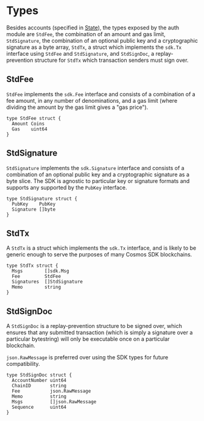 # Types

Besides accounts (specified in [State](state.md)), the types exposed by the auth module
are `StdFee`, the combination of an amount and gas limit, `StdSignature`, the combination
of an optional public key and a cryptographic signature as a byte array, `StdTx`,
a struct which implements the `sdk.Tx` interface using `StdFee` and `StdSignature`, and
`StdSignDoc`, a replay-prevention structure for `StdTx` which transaction senders must sign over.

## StdFee

`StdFee` implements the `sdk.Fee` interface and consists of a combination of a fee
amount, in any number of denominations, and a gas limit (where dividing the amount
by the gas limit gives a "gas price").

```golang
type StdFee struct {
  Amount Coins
  Gas    uint64
}
```

## StdSignature

`StdSignature` implements the `sdk.Signature` interface and consists of a combination of an
optional public key and a cryptographic signature as a byte slice. The SDK is agnostic to
particular key or signature formats and supports any supported by the `PubKey` interface.

```golang
type StdSignature struct {
  PubKey    PubKey
  Signature []byte
}
```

## StdTx

A `StdTx` is a struct which implements the `sdk.Tx` interface, and is likely to be generic
enough to serve the purposes of many Cosmos SDK blockchains.

```golang
type StdTx struct {
  Msgs        []sdk.Msg
  Fee         StdFee  
  Signatures  []StdSignature
  Memo        string
}
```

## StdSignDoc

A `StdSignDoc` is a replay-prevention structure to be signed over, which ensures that
any submitted transaction (which is simply a signature over a particular bytestring)
will only be executable once on a particular blockchain.

`json.RawMessage` is preferred over using the SDK types for future compatibility.

```golang
type StdSignDoc struct {
  AccountNumber uint64
  ChainID       string
  Fee           json.RawMessage
  Memo          string
  Msgs          []json.RawMessage
  Sequence      uint64
}
```
